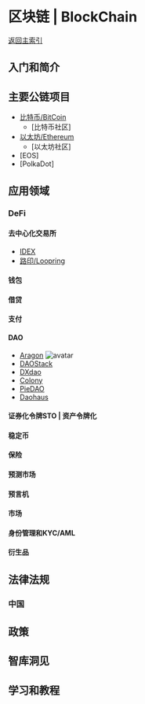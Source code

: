 # 区块链 | BlockChain

[返回主索引](./README.md)

## 入门和简介


## 主要公链项目

- [比特币/BitCoin](http://bitcoin.org)
  - [比特币社区]
- [以太坊/Ethereum](http://www.ethereum.org)
  - [以太坊社区]
- [EOS]
- [PolkaDot]

## 应用领域

### DeFi

#### 去中心化交易所
- [IDEX](https://idex.market)
- [路印/Loopring](https://loopring.io/)

#### 钱包


#### 借贷


#### 支付


#### DAO
- [Aragon](https://aragon.org/) ![avatar](https://assets.website-files.com/5e997428d0f2eb13a90aec8c/5e99aee610343ef6a8ea3d34_logo_01.svg)
- [DAOStack](https://daostack.io/)
- [DXdao](https://dxdao.eth.link/#/)
- [Colony](https://colony.io/)
- [PieDAO](https://piedao.org/#/)
- [Daohaus](https://daohaus.club/)
#### 证券化令牌STO | 资产令牌化
#### 稳定币
#### 保险
#### 预测市场
#### 预言机
#### 市场
#### 身份管理和KYC/AML
#### 衍生品


## 法律法规
### 中国


## 政策

## 智库洞见

## 学习和教程